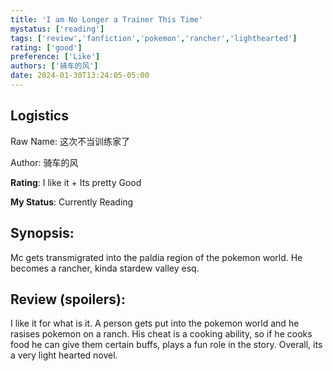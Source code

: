```yaml
---
title: 'I am No Longer a Trainer This Time'
mystatus: ['reading']
tags: ['review','fanfiction','pokemon','rancher','lighthearted']
rating: ['good']
preference: ['Like']
authors: ['骑车的风']
date: 2024-01-30T13:24:05-05:00
---
```

## Logistics

Raw Name: 这次不当训练家了

Author: 骑车的风

**Rating**: I like it + Its pretty Good

**My Status**: Currently Reading

## Synopsis:

Mc gets transmigrated into the paldia region of the pokemon world. He becomes a rancher, kinda stardew valley esq. 

## Review (spoilers):

I like it for what is it. A person gets put into the pokemon world and he rasises pokemon on a ranch. His cheat is a cooking ability, so if he cooks food he can give them certain buffs, plays a fun role in the story. Overall, its a very light hearted novel. 
